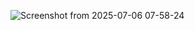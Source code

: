 ![Screenshot from 2025-07-06 07-58-24](https://github.com/user-attachments/assets/5bb63303-1fd4-4aec-a065-089696f5f698)
